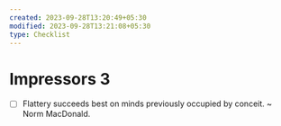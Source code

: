 ```yaml
---
created: 2023-09-28T13:20:49+05:30
modified: 2023-09-28T13:21:08+05:30
type: Checklist
---
```


# Impressors 3

- [ ] Flattery succeeds best on minds previously occupied by conceit. ~ Norm MacDonald.
